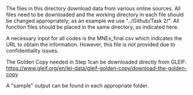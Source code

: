 The files in this directory download data from various online sources. All files need to be downloaded and the working directory in each file should be changed appropriately; as an example we use "../Github/Task 2/". All function files should be placed in the same directory, as indicated here.

A necessary input for all codes is the MNEs_final.csv which indicates the URL to obtain the information. However, this file is not provided due to confidentiality issues.

The Golden Copy needed in Step 1can be downloaded directly from GLEIF: https://www.gleif.org/en/lei-data/gleif-golden-copy/download-the-golden-copy 

A "sample" output can be found in each appropriate folder.
